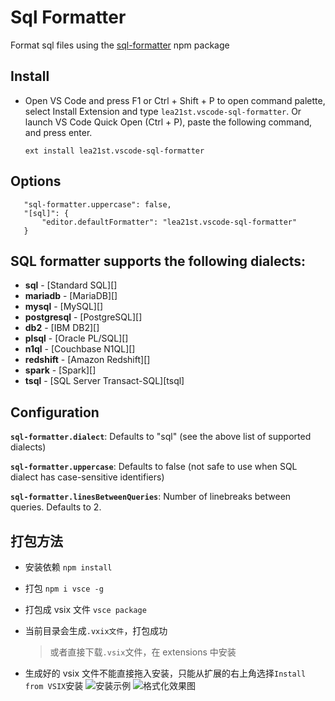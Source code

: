 # Sql Formatter

Format sql files using the [sql-formatter](https://github.com/zeroturnaround/sql-formatter) npm package

## Install

- Open VS Code and press F1 or Ctrl + Shift + P to open command palette, select Install Extension and type `lea21st.vscode-sql-formatter`. Or launch VS Code Quick Open (Ctrl + P), paste the following command, and press enter.

  `ext install lea21st.vscode-sql-formatter`

## Options

```
   "sql-formatter.uppercase": false,
   "[sql]": {
       "editor.defaultFormatter": "lea21st.vscode-sql-formatter"
   }
```

## SQL formatter supports the following dialects:

- **sql** - [Standard SQL][]
- **mariadb** - [MariaDB][]
- **mysql** - [MySQL][]
- **postgresql** - [PostgreSQL][]
- **db2** - [IBM DB2][]
- **plsql** - [Oracle PL/SQL][]
- **n1ql** - [Couchbase N1QL][]
- **redshift** - [Amazon Redshift][]
- **spark** - [Spark][]
- **tsql** - [SQL Server Transact-SQL][tsql]

## Configuration

**`sql-formatter.dialect`**: Defaults to "sql" (see the above list of supported dialects)

**`sql-formatter.uppercase`**: Defaults to false (not safe to use when SQL dialect has case-sensitive identifiers)

**`sql-formatter.linesBetweenQueries`**: Number of linebreaks between queries. Defaults to 2.

## 打包方法

- 安装依赖 `npm install`
- 打包 `npm i vsce -g`
- 打包成 vsix 文件 `vsce package`
- 当前目录会生成`.vxix文件`，打包成功

  > 或者直接下载`.vsix`文件，在 extensions 中安装

- 生成好的 vsix 文件不能直接拖入安装，只能从扩展的右上角选择`Install from VSIX`安装
  ![安装示例](/example-2.png)
  ![格式化效果图](/example-1.jpg)
